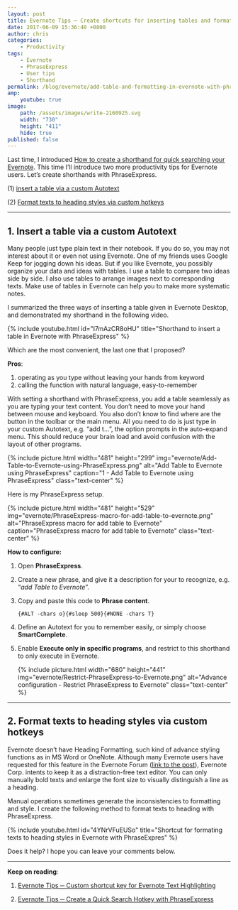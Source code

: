 ```yaml
---
layout: post
title: Evernote Tips ─ Create shortcuts for inserting tables and formatting texts with PhraseExpress
date: 2017-06-09 15:36:40 +0800
author: chris
categories:
    - Productivity
tags:
    - Evernote
    - PhraseExpress
    - User tips
    - Shorthand
permalink: /blog/evernote/add-table-and-formatting-in-evernote-with-phraseexpress/
amp:
    youtube: true
image:
    path: /assets/images/write-2160925.svg
    width: "730"
    height: "411"
    hide: true
published: false
---
```


Last time, I introduced [How to create a shorthand for quick searching your Evernote](/blog/evernote/quick-search-evernote-with-phraseexpress). This time I’ll introduce two more productivity tips for Evernote users. Let’s create shorthands with PhraseExpress.

(1) [insert a table via a custom Autotext](#1-insert-a-table-via-a-custom-autotext)

(2) [Format texts to heading styles via custom hotkeys](#2-format-texts-to-heading-styles-via-custom-hotkeys)

* * *

## 1. Insert a table via a custom Autotext

Many people just type plain text in their notebook. If you do so, you may not interest about it or even not using Evernote. One of my friends uses Google Keep for jogging down his ideas. But if you like Evernote, you possibly organize your data and ideas with tables. I use a table to compare two ideas side by side. I also use tables to arrange images next to corresponding texts. Make use of tables in Evernote can help you to make more systematic notes.

I summarized the three ways of inserting a table given in Evernote Desktop, and demonstrated my shorthand in the following video.

{% include youtube.html id="I7mAzCR8oHU" title="Shorthand to insert a table in Evernote with PhraseExpress" %}

Which are the most convenient, the last one that I proposed?

**Pros**:

1. operating as you type without leaving your hands from keyword
2. calling the function with natural language, easy-to-remember

With setting a shorthand with PhraseExpress, you add a table seamlessly as you are typing your text content. You don’t need to move your hand between mouse and keyboard. You also don’t know to find where are the button in the toolbar or the main menu. All you need to do is just type in your custom Autotext, e.g. “add t…”, the option prompts in the auto-expand menu. This should reduce your brain load and avoid confusion with the layout of other programs.

{% include picture.html width="481" height="299"
img="evernote/Add-Table-to-Evernote-using-PhraseExpress.png" alt="Add Table to Evernote using PhraseExpress" caption="1 - Add Table to Evernote using PhraseExpress" class="text-center" %}

Here is my PhraseExpress setup.

{% include picture.html width="481" height="529"
img="evernote/PhraseExpress-macro-for-add-table-to-evernote.png" alt="PhraseExpress macro for add table to Evernote" caption="PhraseExpress macro for add table to Evernote" class="text-center" %}

**How to configure:**

1. Open **PhraseExpress**.
2. Create a new phrase, and give it a description for your to recognize, e.g. “_add Table to Evernote_”.
3. Copy and paste this code to **Phrase content**.

   `{#ALT -chars o}{#sleep 500}{#NONE -chars T}`

4. Define an Autotext for you to remember easily, or simply choose **SmartComplete**.

5. Enable **Execute only in specific programs**, and restrict to this shorthand to only execute in Evernote.

   {% include picture.html width="680" height="441"
    img="evernote/Restrict-PhraseExpress-to-Evernote.png"
    alt="Advance configuration - Restrict PhraseExpress to Evernote"
    class="text-center" %}

* * *

## 2. Format texts to heading styles via custom hotkeys

Evernote doesn’t have Heading Formatting, such kind of advance styling functions as in MS Word or OneNote. Although many Evernote users have requested for this feature in the Evernote Forum ([link to the post](https://discussion.evernote.com/forums/topic/23474-heading-1-2-and-3-in-evernote/)), Evernote Corp. intents to keep it as a distraction-free text editor. You can only manually bold texts and enlarge the font size to visually distinguish a line as a heading.

Manual operations sometimes generate the inconsistencies to formatting and style. I create the following method to format texts to heading with PhraseExpress.

{% include youtube.html id="4YNrVFuEUSo" title="Shortcut for formating texts to heading styles in Evernote with PhraseExpres" %}

Does it help? I hope you can leave your comments below.

* * *

**Keep on reading**:

1. [Evernote Tips ─ Custom shortcut key for Evernote Text Highlighting](/blog/evernote/custom-evernote-text-highlight-shortcut-key)

2. [Evernote Tips ─ Create a Quick Search Hotkey with PhraseExpress](/blog/evernote/quick-search-evernote-with-phraseexpress)

